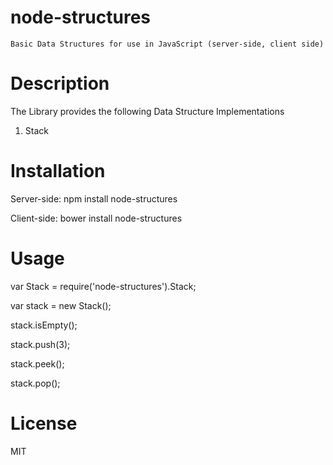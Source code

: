 # node-structures
    Basic Data Structures for use in JavaScript (server-side, client side)
    
# Description
  The Library provides the following Data Structure Implementations

  1. Stack
  
# Installation 
Server-side:
    npm install node-structures
    
Client-side:
  bower install node-structures
  
# Usage
  var Stack = require('node-structures').Stack;
  
  var stack = new Stack();
  
  stack.isEmpty();
  
  stack.push(3);
  
  stack.peek();
  
  stack.pop();

# License
  MIT
